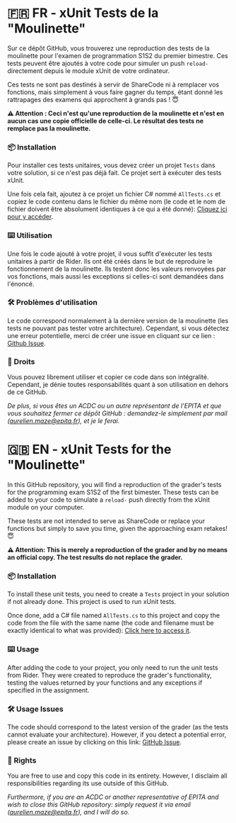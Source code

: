 # 🇫🇷 **FR - xUnit Tests de la "Moulinette"**

Sur ce dépôt GitHub, vous trouverez une reproduction des tests de la moulinette pour l'examen de programmation S1S2 du premier bimestre. Ces tests peuvent être ajoutés à votre code pour simuler un push `reload-` directement depuis le module xUnit de votre ordinateur.

Ces tests ne sont pas destinés à servir de ShareCode ni à remplacer vos fonctions, mais simplement à vous faire gagner du temps, étant donné les rattrapages des examens qui approchent à grands pas ! 😇

**⚠️ Attention : Ceci n'est qu'une reproduction de la moulinette et n'est en aucun cas une copie officielle de celle-ci. Le résultat des tests ne remplace pas la moulinette.**

### 📦 Installation

Pour installer ces tests unitaires, vous devez créer un projet `Tests` dans votre solution, si ce n'est pas déjà fait. Ce projet sert à exécuter des tests xUnit.

Une fois cela fait, ajoutez à ce projet un fichier C# nommé `AllTests.cs` et copiez le code contenu dans le fichier du même nom (le code et le nom de fichier doivent être absolument identiques à ce qui a été donné): [Cliquez ici pour y accéder](https://github.com/aurelienmaze/UnitTest-S1S2-B1-EXAM-EPITA-2028/blob/main/AllTests.cs).

### ⌨️ Utilisation

Une fois le code ajouté à votre projet, il vous suffit d'exécuter les tests unitaires à partir de Rider. Ils ont été créés dans le but de reproduire le fonctionnement de la moulinette. Ils testent donc les valeurs renvoyées par vos fonctions, mais aussi les exceptions si celles-ci sont demandées dans l'énoncé.

### 🛠️ Problèmes d'utilisation

Le code correspond normalement à la dernière version de la moulinette (les tests ne pouvant pas tester votre architecture). Cependant, si vous détectez une erreur potentielle, merci de créer une issue en cliquant sur ce lien : [Github Issue](https://github.com/aurelienmaze/UnitTest-S1S2-B1-EXAM-EPITA-2028/issues/new).

### 📒 Droits

Vous pouvez librement utiliser et copier ce code dans son intégralité. Cependant, je dénie toutes responsabilités quant à son utilisation en dehors de ce GitHub.

*De plus, si vous êtes un ACDC ou un autre représentant de l'EPITA et que vous souhaitez fermer ce dépôt GitHub : demandez-le simplement par mail (aurelien.maze@epita.fr), et je le ferai.*


# 🇬🇧 **EN - xUnit Tests for the "Moulinette"**

In this GitHub repository, you will find a reproduction of the grader's tests for the programming exam S1S2 of the first bimester. These tests can be added to your code to simulate a `reload-` push directly from the xUnit module on your computer.

These tests are not intended to serve as ShareCode or replace your functions but simply to save you time, given the approaching exam retakes! 😇

**⚠️ Attention: This is merely a reproduction of the grader and by no means an official copy. The test results do not replace the grader.**

### 📦 Installation

To install these unit tests, you need to create a `Tests` project in your solution if not already done. This project is used to run xUnit tests.

Once done, add a C# file named `AllTests.cs` to this project and copy the code from the file with the same name (the code and filename must be exactly identical to what was provided): [Click here to access it](https://github.com/aurelienmaze/UnitTest-S1S2-B1-EXAM-EPITA-2028/blob/main/AllTests.cs).

### ⌨️ Usage

After adding the code to your project, you only need to run the unit tests from Rider. They were created to reproduce the grader's functionality, testing the values returned by your functions and any exceptions if specified in the assignment.

### 🛠️ Usage Issues

The code should correspond to the latest version of the grader (as the tests cannot evaluate your architecture). However, if you detect a potential error, please create an issue by clicking on this link: [GitHub Issue](https://github.com/aurelienmaze/UnitTest-S1S2-B1-EXAM-EPITA-2028/issues/new).

### 📒 Rights

You are free to use and copy this code in its entirety. However, I disclaim all responsibilities regarding its use outside of this GitHub.

*Furthermore, if you are an ACDC or another representative of EPITA and wish to close this GitHub repository: simply request it via email (aurelien.maze@epita.fr), and I will do so.*
